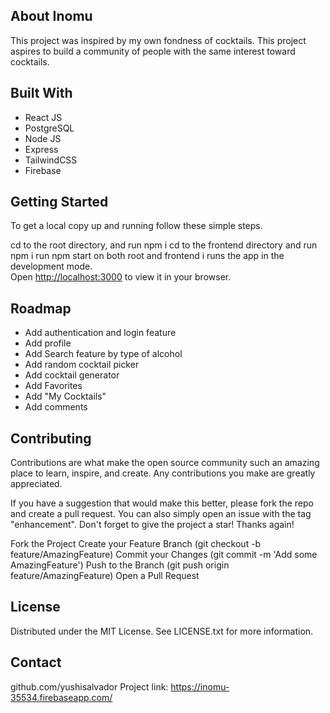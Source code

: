 ## About Inomu
This project was inspired by my own fondness of cocktails. This project aspires to build a community of people with the same interest toward cocktails.

## Built With
- React JS
- PostgreSQL
- Node JS
- Express
- TailwindCSS
- Firebase

## Getting Started
To get a local copy up and running follow these simple steps.

cd to the root directory, and run npm i
cd to the frontend directory and run npm i
run npm start on both root and frontend
i runs the app in the development mode.\
Open [http://localhost:3000](http://localhost:3000) to view it in your browser.

## Roadmap
- Add authentication and login feature
- Add profile
- Add Search feature by type of alcohol
- Add random cocktail picker
- Add cocktail generator
- Add Favorites
- Add "My Cocktails"
- Add comments

## Contributing
Contributions are what make the open source community such an amazing place to learn, inspire, and create. Any contributions you make are greatly appreciated.

If you have a suggestion that would make this better, please fork the repo and create a pull request. You can also simply open an issue with the tag "enhancement". Don't forget to give the project a star! Thanks again!

Fork the Project
Create your Feature Branch (git checkout -b feature/AmazingFeature)
Commit your Changes (git commit -m 'Add some AmazingFeature')
Push to the Branch (git push origin feature/AmazingFeature)
Open a Pull Request

## License
Distributed under the MIT License. See LICENSE.txt for more information.

## Contact
github.com/yushisalvador 
Project link: https://inomu-35534.firebaseapp.com/
